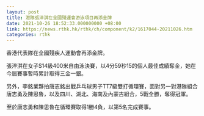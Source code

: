 ```yaml
---
layout: post
title: 港隊張淬淇在全國殘運會游泳項目再添金牌
date: 2021-10-26 18:52:33.000000000 +08:00
link: https://news.rthk.hk/rthk/ch/component/k2/1617044-20211026.htm
categories: rthk
---
```


香港代表隊在全國殘疾人運動會再添金牌。

張淬淇在女子S14級400米自由泳決賽，以4分59秒15的個人最佳成績奪金，她在今屆賽事暫時累計取得三金一銀。

另外，李銘業夥拍唐志銘出戰乒乓球男子TT7級雙打循環賽，面對另一對港隊組合唐志勇及陳思魯，以及四川、湖北、海南及內蒙古組合，5戰全勝，奪得冠軍。

至於唐志勇和陳思魯在循環賽取得1勝4負，以第5名完成賽事。
